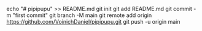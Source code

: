 echo "# pipipupu" >> README.md
  git init
  git add README.md
  git commit -m "first commit"
  git branch -M main
  git remote add origin https://github.com/VoinichDaniel/pipipupu.git
  git push -u origin main
